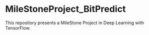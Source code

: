 # MileStoneProject_BitPredict
This repository presents a MileStone Project in Deep Learning with TensorFlow.
